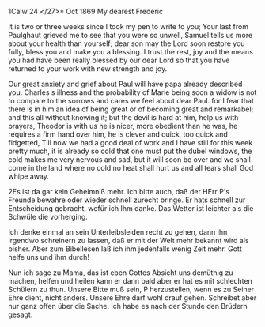  1Calw 24 </27>* Oct 1869
My dearest Frederic

It is two or three weeks since I took my pen to write to you; Your last from Paulghaut grieved me to see that you were so unwell, Samuel tells us more about your health than yourself; dear son may the Lord soon restore you fully, bless you and make you a blessing. I trust the rest, joy and the means you had have been really blessed by our dear Lord so that you have returned to your work with new strength and joy.

Our great anxiety and grief about Paul will have papa already described you. Charles s illness and the probability of Marie being soon a widow is not to compare to the sorrows and cares we feel about dear Paul. for I fear that there is in him an idea of being great or of becoming great and remarkabel; and this all without knowing it; but the devil is hard at him, help us with prayers, Theodor is with us he is nicer, more obedient than he was, he requires a firm hand over him, he is clever and quick, too quick and fidgetted, Till now we had a good deal of work and I have still for this week pretty much, it is already so cold that one must put the dubel windows, the cold makes me very nervous and sad, but it will soon be over and we shall come in the land where no cold no heat shall hurt us and all tears shall God whipe away.

2Es ist da gar kein Geheimniß mehr. Ich bitte auch, daß der HErr P's Freunde bewahre oder wieder schnell zurecht bringe. Er hats schnell zur Entscheidung gebracht, wofür ich Ihm danke. Das Wetter ist leichter als die Schwüle die vorherging.

Ich denke einmal an sein Unterleibsleiden recht zu gehen, dann ihn irgendwo schreinern zu lassen, daß er mit der Welt mehr bekannt wird als bisher. Aber zum Bibellesen laß ich ihm jedenfalls wenig Zeit mehr. Gott helfe uns und ihm durch!

Nun ich sage zu Mama, das ist eben Gottes Absicht uns demüthig zu machen, helfen und heilen kann er dann bald aber er hat es mit schlechten Schülern zu thun. Unsere Bitte muß sein, P herzustellen, wenn es zu Seiner Ehre dient, nicht anders. Unsere Ehre darf wohl drauf gehen. Schreibet aber nur ganz offen über die Sache. Ich habe es nach der Stunde den Brüdern gesagt. 